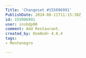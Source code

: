 ```yaml
---
Title: 'Changeset #155096991'
PublishDate: 2024-08-11T11:15:38Z
id: 155096991
user: insbdp00
comment: Add Restaurant.
created_by: OsmAnd+ 4.8.4
tags:
- Montenegro

---
```

